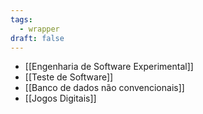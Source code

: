 ```yaml
---
tags:
  - wrapper
draft: false
---
```

- [[Engenharia de Software Experimental]]
- [[Teste de Software]]
- [[Banco de dados não convencionais]]
- [[Jogos Digitais]]